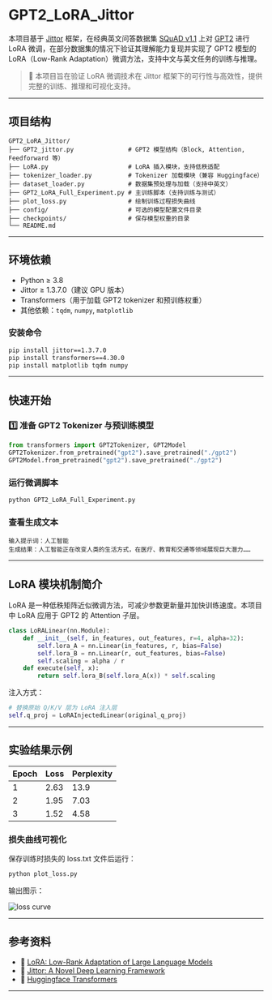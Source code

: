 # GPT2_LoRA_Jittor

本项目基于 [Jittor](https://github.com/Jittor/jittor) 框架，在经典英文问答数据集 [SQuAD v1.1](https://rajpurkar.github.io/SQuAD-explorer/) 上对 [GPT2](https://github.com/openai/gpt-2) 进行 LoRA 微调，在部分数据集的情况下验证其理解能力复现并实现了 GPT2 模型的 LoRA（Low-Rank Adaptation）微调方法，支持中文与英文任务的训练与推理。

> 🔬 本项目旨在验证 LoRA 微调技术在 Jittor 框架下的可行性与高效性，提供完整的训练、推理和可视化支持。

---

## 项目结构

```
GPT2_LoRA_Jittor/
├── GPT2_jittor.py               # GPT2 模型结构（Block, Attention, Feedforward 等）
├── LoRA.py                      # LoRA 插入模块，支持低秩适配
├── tokenizer_loader.py          # Tokenizer 加载模块（兼容 Huggingface）
├── dataset_loader.py            # 数据集预处理与加载（支持中英文）
├── GPT2_LoRA_Full_Experiment.py # 主训练脚本（支持训练与测试）
├── plot_loss.py                 # 绘制训练过程损失曲线
├── config/                      # 可选的模型配置文件目录
├── checkpoints/                 # 保存模型权重的目录
└── README.md
```

---

## 环境依赖

- Python ≥ 3.8
- Jittor ≥ 1.3.7.0（建议 GPU 版本）
- Transformers（用于加载 GPT2 tokenizer 和预训练权重）
- 其他依赖：`tqdm`, `numpy`, `matplotlib`

### 安装命令

```bash
pip install jittor==1.3.7.0
pip install transformers==4.30.0
pip install matplotlib tqdm numpy
```


---

## 快速开始

### 1️⃣ 准备 GPT2 Tokenizer 与预训练模型

```python
from transformers import GPT2Tokenizer, GPT2Model
GPT2Tokenizer.from_pretrained("gpt2").save_pretrained("./gpt2")
GPT2Model.from_pretrained("gpt2").save_pretrained("./gpt2")
```

### 运行微调脚本

```bash
python GPT2_LoRA_Full_Experiment.py
```

### 查看生成文本

```
输入提示词：人工智能
生成结果：人工智能正在改变人类的生活方式，在医疗、教育和交通等领域展现巨大潜力……
```

---

## LoRA 模块机制简介

LoRA 是一种低秩矩阵近似微调方法，可减少参数更新量并加快训练速度。本项目中 LoRA 应用于 GPT2 的 Attention 子层。

```python
class LoRALinear(nn.Module):
    def __init__(self, in_features, out_features, r=4, alpha=32):
        self.lora_A = nn.Linear(in_features, r, bias=False)
        self.lora_B = nn.Linear(r, out_features, bias=False)
        self.scaling = alpha / r
    def execute(self, x):
        return self.lora_B(self.lora_A(x)) * self.scaling
```

注入方式：

```python
# 替换原始 Q/K/V 层为 LoRA 注入层
self.q_proj = LoRAInjectedLinear(original_q_proj)
```

---

## 实验结果示例

| Epoch | Loss  | Perplexity |
|-------|-------|------------|
|   1   | 2.63  | 13.9       |
|   2   | 1.95  | 7.03       |
|   3   | 1.52  | 4.58       |

### 损失曲线可视化

保存训练时损失的 loss.txt 文件后运行：

```bash
python plot_loss.py
```

输出图示：

![loss curve](./images/loss_curve.png)

---

## 参考资料

- 🔖 [LoRA: Low-Rank Adaptation of Large Language Models](https://arxiv.org/abs/2106.09685)
- 🔖 [Jittor: A Novel Deep Learning Framework](https://github.com/Jittor/jittor)
- 🔖 [Huggingface Transformers](https://huggingface.co/docs/transformers)

---
